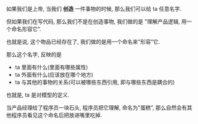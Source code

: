 如果我们是上帝, 当我们 **创造** 一件事物的时候, 那么我们可以给 ta 任意名字.

但如果我们在写代码, 那么我们不是在创造事物, 我们做的是 "理解产品逻辑, 用一个命名形容它”.

也就是说, 这个物品已经存在了, 我们做的是用一个命名来"形容”它.

那么这个名字, 反映的是

- ta 里面有什么(里面有哪些属性)
- ta 外面有什么(应该放在哪个地方)
- ta 与其他的事物的关系(可以被哪些东西引用, 即与哪些东西是耦合的)

也就是, ta 是对模型的定义.

当产品经理给了程序员一块石头, 程序员把它理解, 命名为"蛋糕”, 那么自然会有其他程序员看见这个命名后把放进嘴里吃掉.